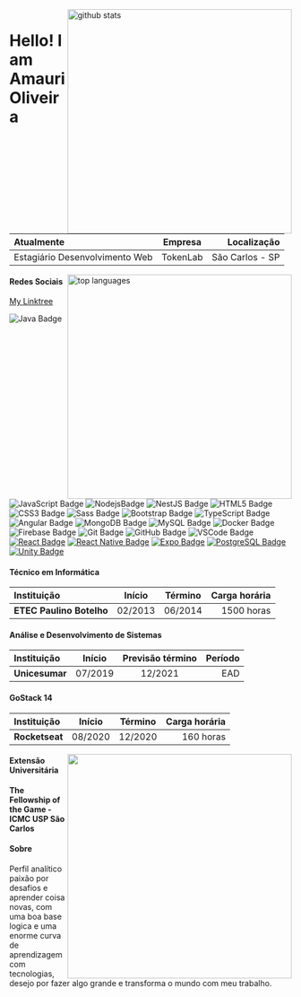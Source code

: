 <img align="right" width="400" src="https://github-readme-stats.vercel.app/api?username=amaurioliveira&show_icons=true&theme=dark&count_private=true" alt="github stats" />

# Hello! I am Amauri Oliveira


| Atualmente  | Empresa | Localização|
:-- | :-: | --:
| Estagiário Desenvolvimento Web | TokenLab | São Carlos - SP|

<img align="right" width="400" src="https://github-readme-stats.vercel.app/api/top-langs/?username=amaurioliveira&theme=dark" alt="top languages"/> 

#### Redes Sociais
[My Linktree](https://linktr.ee/amauri_oliveira)

![Java Badge](https://img.shields.io/badge/-Java-007396?style=flat-square&logo=java)
![JavaScript Badge](https://img.shields.io/badge/-JavaScript-black?style=flat-square&logo=javascript)
![NodejsBadge](https://img.shields.io/badge/-Nodejs-339933?style=flat-square&logo=Node.js&logoColor=white)
![NestJS Badge](https://img.shields.io/badge/-NestJS-E0234E?style=flat-square&logo=nestjs&logoColor=white)
![HTML5 Badge](https://img.shields.io/badge/-HTML5-E34F26?style=flat-square&logo=html5&logoColor=white)
![CSS3 Badge](https://img.shields.io/badge/-CSS3-1572B6?style=flat-square&logo=css3)
![Sass Badge](https://img.shields.io/badge/-Sass-CC6699?style=flat-square&logo=sass&logoColor=white)
![Bootstrap Badge](https://img.shields.io/badge/-Bootstrap-563D7C?style=flat-square&logo=bootstrap)
![TypeScript Badge](https://img.shields.io/badge/-TypeScript-007ACC?style=flat-square&logo=typescript)
![Angular Badge](https://img.shields.io/badge/-Angular-DD0031?style=flat-square&logo=angular)
![MongoDB Badge](https://img.shields.io/badge/-MongoDB-black?style=flat-square&logo=mongodb)
![MySQL Badge](https://img.shields.io/badge/-MySQL-4479A1?style=flat-square&logo=mysql&logoColor=white)
![Docker Badge](https://img.shields.io/badge/-Docker-2496ED?style=flat-square&logo=docker&logoColor=white)
![Firebase Badge](https://img.shields.io/badge/Firebase-FFCA28?style=flat-square&logo=firebase&logoColor=white)
![Git Badge](https://img.shields.io/badge/-Git-black?style=flat-square&logo=git)
![GitHub Badge](https://img.shields.io/badge/-GitHub-181717?style=flat-square&logo=github)
![VSCode Badge](https://img.shields.io/badge/-VSCode-007ACC?style=flat-square&logo=visual-studio-code&logoColor=white)
[![React Badge](https://img.shields.io/badge/-React-282c33?style=flat&logo=react&logoColor=61DAFB)](#)
[![React Native Badge](https://img.shields.io/badge/-React_Native-silver?&style=flat&logo=react&logoColor=61DAFB)](#)
[![Expo Badge](https://img.shields.io/badge/-Expo-4C35E3?&style=flat&logo=expo&logoColor=white)](#)
[![PostgreSQL Badge](https://img.shields.io/badge/-PostgreSQL-336791?style=flat-square&logo=postgresql&logoColor=white)](#)
[![Unity Badge](https://img.shields.io/badge/-Unity-000000?style=flat-square&logo=unity&logoColor=white)](#)

#### Técnico em Informática
| Instituição|Início|Término|Carga horária|
:-- | :-: | :-: | --:
|**ETEC Paulino Botelho**|02/2013|06/2014|1500 horas|
 
#### Análise e Desenvolvimento de Sistemas
| Instituição|Início|Previsão término|Período|
:-- | :-: | :-: | --:
|**Unicesumar**|07/2019|12/2021|EAD|

#### GoStack 14
| Instituição|Início|Término|Carga horária|
:-- | :-: | :-: | --:
|**Rocketseat**|08/2020|12/2020|160 horas|
 
  <img align="right" width="400" src="https://i2.wp.com/allhtaccess.info/wp-content/uploads/2018/03/programming.gif?fit=1281%2C716&ssl=1" />
 
#### Extensão Universitária
**The Fellowship of the Game - ICMC USP São Carlos**

#### Sobre
Perfil analítico paixão por desafios e aprender coisa novas, com uma boa base logica e uma enorme curva de aprendizagem com tecnologias, desejo por fazer algo grande e transforma o mundo com meu trabalho.



<!--
**AmauriOliveira/AmauriOliveira** is a ✨ _special_ ✨ repository because its `README.md` (this file) appears on your GitHub profile.

Here are some ideas to get you started:

- 🔭 I’m currently working on ...
- 🌱 I’m currently learning ...
- 👯 I’m looking to collaborate on ...
- 🤔 I’m looking for help with ...
- 💬 Ask me about ...
- 📫 How to reach me: ...
- 😄 Pronouns: ...
- ⚡ Fun fact: ...

-->

